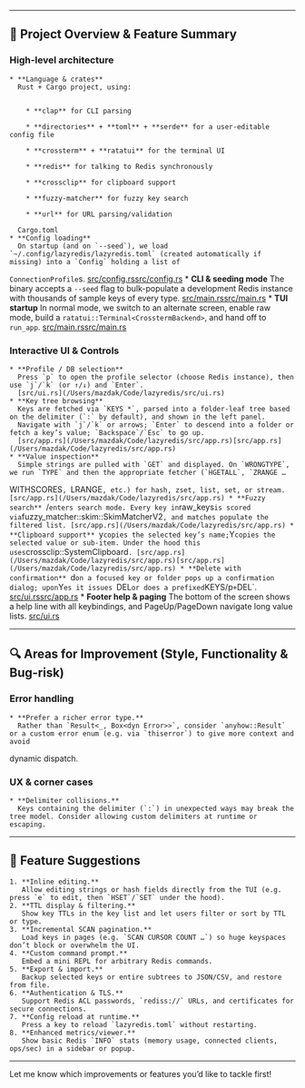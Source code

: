-----------------------------------------------------------------------------------------------------------------------------------------------------

## 📝 Project Overview & Feature Summary

### High-level architecture

    * **Language & crates**
      Rust + Cargo project, using:


        * **clap** for CLI parsing

        * **directories** + **toml** + **serde** for a user-editable config file

        * **crossterm** + **ratatui** for the terminal UI

        * **redis** for talking to Redis synchronously

        * **crossclip** for clipboard support

        * **fuzzy-matcher** for fuzzy key search

        * **url** for URL parsing/validation

      Cargo.toml
    * **Config loading**
      On startup (and on `--seed`), we load `~/.config/lazyredis/lazyredis.toml` (created automatically if missing) into a `Config` holding a list of
`ConnectionProfile`s.
      [src/config.rs](/Users/mazdak/Code/lazyredis/src/config.rs)[src/config.rs](/Users/mazdak/Code/lazyredis/src/config.rs)
    * **CLI & seeding mode**
      The binary accepts a `--seed` flag to bulk-populate a development Redis instance with thousands of sample keys of every type.
      [src/main.rs](/Users/mazdak/Code/lazyredis/src/main.rs)[src/main.rs](/Users/mazdak/Code/lazyredis/src/main.rs)
    * **TUI startup**
      In normal mode, we switch to an alternate screen, enable raw mode, build a `ratatui::Terminal<CrosstermBackend>`, and hand off to `run_app`.
      [src/main.rs](/Users/mazdak/Code/lazyredis/src/main.rs)[src/main.rs](/Users/mazdak/Code/lazyredis/src/main.rs)

### Interactive UI & Controls

    * **Profile / DB selection**
      Press `p` to open the profile selector (choose Redis instance), then use `j`/`k` (or ↑/↓) and `Enter`.
      [src/ui.rs](/Users/mazdak/Code/lazyredis/src/ui.rs)
    * **Key tree browsing**
      Keys are fetched via `KEYS *`, parsed into a folder-leaf tree based on the delimiter (`:` by default), and shown in the left panel.
      Navigate with `j`/`k` or arrows; `Enter` to descend into a folder or fetch a key’s value; `Backspace`/`Esc` to go up.
      [src/app.rs](/Users/mazdak/Code/lazyredis/src/app.rs)[src/app.rs](/Users/mazdak/Code/lazyredis/src/app.rs)
    * **Value inspection**
      Simple strings are pulled with `GET` and displayed. On `WRONGTYPE`, we run `TYPE` and then the appropriate fetcher (`HGETALL`, `ZRANGE …
WITHSCORES`, `LRANGE`, etc.) for hash, zset, list, set, or stream.
      [src/app.rs](/Users/mazdak/Code/lazyredis/src/app.rs)
    * **Fuzzy search**
      `/` enters search mode. Every key in `raw_keys` is scored via `fuzzy_matcher::skim::SkimMatcherV2`, and matches populate the filtered list.
      [src/app.rs](/Users/mazdak/Code/lazyredis/src/app.rs)
    * **Clipboard support**
      `y` copies the selected key’s name; `Y` copies the selected value or sub-item. Under the hood this uses `crossclip::SystemClipboard`.
      [src/app.rs](/Users/mazdak/Code/lazyredis/src/app.rs)[src/app.rs](/Users/mazdak/Code/lazyredis/src/app.rs)
    * **Delete with confirmation**
      `d` on a focused key or folder pops up a confirmation dialog; upon `Y`es it issues `DEL` or does a prefixed `KEYS/p` + `DEL`.
      [src/ui.rs](/Users/mazdak/Code/lazyredis/src/ui.rs)[src/app.rs](/Users/mazdak/Code/lazyredis/src/app.rs)
    * **Footer help & paging**
      The bottom of the screen shows a help line with all keybindings, and PageUp/PageDown navigate long value lists.
      [src/ui.rs](/Users/mazdak/Code/lazyredis/src/ui.rs)

-----------------------------------------------------------------------------------------------------------------------------------------------------

## 🔍 Areas for Improvement (Style, Functionality & Bug-risk)


### Error handling

    * **Prefer a richer error type.**
      Rather than `Result<_, Box<dyn Error>>`, consider `anyhow::Result` or a custom error enum (e.g. via `thiserror`) to give more context and avoid
dynamic dispatch.


### UX & corner cases

    * **Delimiter collisions.**
      Keys containing the delimiter (`:`) in unexpected ways may break the tree model. Consider allowing custom delimiters at runtime or escaping.
---------------------------------------------------------------------------------------------------------------------

## 🚀 Feature Suggestions

    1. **Inline editing.**
       Allow editing strings or hash fields directly from the TUI (e.g. press `e` to edit, then `HSET`/`SET` under the hood).
    2. **TTL display & filtering.**
       Show key TTLs in the key list and let users filter or sort by TTL or type.
    3. **Incremental SCAN pagination.**
       Load keys in pages (e.g. `SCAN CURSOR COUNT …`) so huge keyspaces don’t block or overwhelm the UI.
    4. **Custom command prompt.**
       Embed a mini REPL for arbitrary Redis commands.
    5. **Export & import.**
       Backup selected keys or entire subtrees to JSON/CSV, and restore from file.
    6. **Authentication & TLS.**
       Support Redis ACL passwords, `rediss://` URLs, and certificates for secure connections.
    7. **Config reload at runtime.**
       Press a key to reload `lazyredis.toml` without restarting.
    8. **Enhanced metrics/viewer.**
       Show basic Redis `INFO` stats (memory usage, connected clients, ops/sec) in a sidebar or popup.

-----------------------------------------------------------------------------------------------------------------------------------------------------

Let me know which improvements or features you’d like to tackle first!

